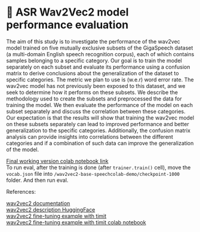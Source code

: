 # 🌱 ASR Wav2Vec2 model performance evaluation

The aim of this study is to investigate the performance of the wav2vec model trained on five mutually exclusive subsets of the GigaSpeech dataset (a multi-domain English speech recognition corpus), each of which contains samples belonging to a specific category. Our goal is to train the model separately on each subset and evaluate its performance using a confusion matrix to derive conclusions about the generalization of the dataset to specific categories. The metric we plan to use is (w.e.r) word error rate. The wav2vec model has not previously been exposed to this dataset, and we seek to determine how it performs on these subsets. We describe the methodology used to create the subsets and preprocessed the data for training the model. We then evaluate the performance of the model on each subset separately and discuss the correlation between these categories. Our expectation is that the results will show that training the wav2vec model on these subsets separately can lead to improved performance and better generalization to the specific categories. Additionally, the confusion matrix analysis can provide insights into correlations between the different categories and if a combination of such data can improve the generalization of the model. <br>

[Final working version colab notebook link](https://colab.research.google.com/drive/1hMwFGFsF5pJwqvCE7hyHA2kOw2T3pYgE?usp=sharing) <br>
To run eval, after the training is done (after `trainer.train()` cell), move the `vocab.json` file into `/wav2vec2-base-speechcolab-demo/checkpoint-1000` folder. And then run eval.

References: <br>

[wav2vec2 documentation](https://huggingface.co/transformers/v4.8.2/model_doc/wav2vec2.html#transformers.Wav2Vec2Processor)<br>
[wav2vec2 description HuggingFace](https://huggingface.co/facebook/wav2vec2-base)<br>
[wav2vec2 fine-tuning example with timit](https://huggingface.co/blog/fine-tune-wav2vec2-english)<br>
[wav2vec2 fine-tuning example with timit colab notebook](https://colab.research.google.com/drive/1FjTsqbYKphl9kL-eILgUc-bl4zVThL8F?usp=sharing#scrollTo=-np9xYK-wl8q)<br>
